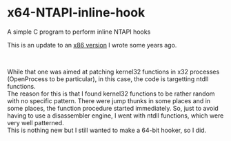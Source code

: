 # x64-NTAPI-inline-hook
A simple C program to perform inline NTAPI hooks
<p>
This is an update to an <a href="http://c0dew0rth.blogspot.com/2016/01/openprocess-api-hook-in-msvcc.html">x86 version</a> I wrote some years ago.</p>
  <br/>
  <p>
While that one was aimed at patching kernel32 functions in x32 processes (OpenProcess to be particular), in this case, the code is targetting ntdll functions.<br/>
The reason for this is that I found kernel32 functions to be rather random with no specific pattern. There were jump thunks in some places and in some places, the function procedure started immediately. So, just to avoid having to use a disassembler engine, I went with ntdll functions, which were very well patterned.<br/>
This is nothing new but I still wanted to make a 64-bit hooker, so I did.
</p>
